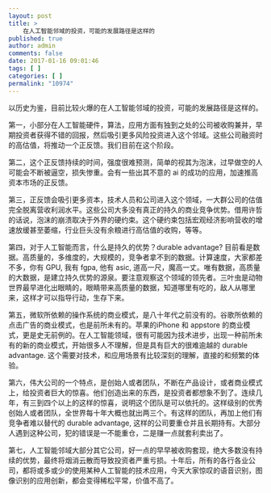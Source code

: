 ```yaml
---
layout: post
title: >
    在人工智能邻域的投资，可能的发展路径是这样的
published: true
author: admin
comments: false
date: 2017-01-16 09:01:46
tags: [ ]
categories: [ ]
permalink: "10974"
---
```

以历史为鉴，目前比较火爆的在人工智能邻域的投资，可能的发展路径是这样的。

第一，小部分在人工智能硬件，算法，应用方面有独到之处的公司被收购兼并，早期投资者获得不错的回报，然后吸引更多风险投资进入这个邻域。这些公司融资时的高估值，将推动一个正反馈。我们目前在这个阶段。 ​​​​

第二，这个正反馈持续的时间，强度很难预测，简单的视其为泡沫，过早做空的人可能会不断被逼空，损失惨重。会有一些出其不意的 ai 的成功的应用，加速推高资本市场的正反馈。 ​​​​

第三，正反馈会吸引更多资本，技术人员和公司进入这个领域，一大群公司的估值完全脱离营收利润水平。这些公司大多没有真正的持久的商业竞争优势。借用许哲的话说，泡沫的崩溃取决于外界的硬约束。这个硬约束包括宏观经济影响营收的增速放缓甚至萎缩，行业巨头没有余粮进行高估值的收购，等等。

第四，对于人工智能而言，什么是持久的优势？durable advantage? 目前看是数据。高质量的，多维度的，大规模的，竞争者拿不到的数据。计算速度，大家都差不多，你有 GPU, 我有 fgpa, 他有 asic, 道高一尺，魔高一丈。唯有数据，高质量的大数据，是建立持久优势的源泉。要注意观察这个领域的领先者。三叶虫是动物世界最早进化出眼睛的，眼睛带来高质量的数据，知道哪里有吃的，敌人从哪里来，这样才可以指导行动，生存下来。

第五，微软所依赖的操作系统的商业模式，是八十年代之前没有的。谷歌所依赖的点击广告的商业模式，也是前所未有的。苹果的iPhone 和 appstore 的商业模式，更是史无前例的。在人工智能领域，很有可能因为技术进步，出现一种前所未有的新的商业模式，开始很多人不理解，但是具有巨大的很难逾越的 durable advantage. 这个需要对技术，和应用场景有比较深刻的理解，直接的和频繁的体验。

第六，伟大公司的一个特点，是创始人或者团队，不断在产品设计，或者商业模式上，给投资者巨大的惊喜。他们创造出来的东西，是投资者都想象不到了。连续几年，有三到四个以上的这样的惊喜，说明这个团队是可以依托的。这样级别的优秀创始人或者团队，全世界每十年大概也就出两三个。有这样的团队，再加上他们有竞争者难以替代的 durable advantage, 这样的公司要重仓并且长期持有。大部分人遇到这种公司，犯的错误是一不能重仓，二是赚一点就套利卖出了。

第七，人工智能邻域大部分其它公司，好一点的早早被收购套现，绝大多数没有持续的优势，最终将烟消云散而导致投资者严重亏损。十年后，所有的各行各业公司，都将或多或少的使用某种人工智能的技术应用，今天大家惊叹的语音识别，图像识别的应用创新，都会变得稀松平常，价值不高了。 ​​​​

&nbsp;

&nbsp;